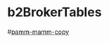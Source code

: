 # b2BrokerTables

#[pamm-mamm-copy](https://alexandrkarpovich.github.io/b2BrokerTables/build/pamm-mamm-copy.html)
